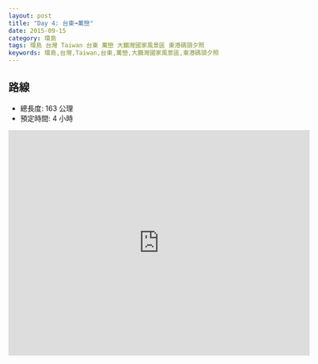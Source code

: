 ```yaml
---
layout: post
title: "Day 4: 台東➟萬巒"
date: 2015-09-15
category: 環島
tags: 環島 台灣 Taiwan 台東 萬巒 大鵬灣國家風景區 東港碼頭夕照
keywords: 環島,台灣,Taiwan,台東,萬巒,大鵬灣國家風景區,東港碼頭夕照
---
```


## 路線

- 總長度: 163 公理
- 預定時間: 4 小時

<iframe src="https://www.google.com/maps/embed?pb=!1m40!1m12!1m3!1d471890.51710839133!2d120.51936751958763!3d22.479983545983107!2m3!1f0!2f0!3f0!3m2!1i1024!2i768!4f13.1!4m25!3e0!4m5!1s0x346fb914000b28b1%3A0xe3d65d3749bf086c!2zOTUw5Y-w5p2x57ij6Ie65p2x5biC6a-J6a2a5bGx5YWs5ZyS!3m2!1d22.755565!2d121.142427!4m5!1s0x3471e1acf1d512bd%3A0xe66adb888eb14e8f!2z5aSn6bWs54Gj5ZyL5a626aKo5pmv5Y2AIDkyOOWxj-adsee4o-adsea4r-mOruWkp-a9rei3rzE2OeiZnw!3m2!1d22.4570111!2d120.47892809999999!4m5!1s0x3471e18fe775aebf%3A0x57ab25afab9b5eaf!2z5p2x5riv56K86aCt5aSV54WnIOWxj-adsee4o-adsea4r-mOrg!3m2!1d22.4690419!2d120.44675799999999!4m5!1s0x346e2233c5901657%3A0x7efa982ce621ff31!2z5bGP5p2x57ij6JCs5beS6YSJ5rCR5ZKM6Lev6JCs5beS6LGs6IWz5aSn546L5rW36bS76aOv5bqX!3m2!1d22.574258999999998!2d120.56915199999999!5e0!3m2!1szh-TW!2stw!4v1441333897774" width="600" height="450" frameborder="0" style="border:0" allowfullscreen></iframe>
